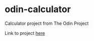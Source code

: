 # odin-calculator
Calculator project from The Odin Project

Link to project [here](https://a1exanderz.github.io/odin-calculator/)
